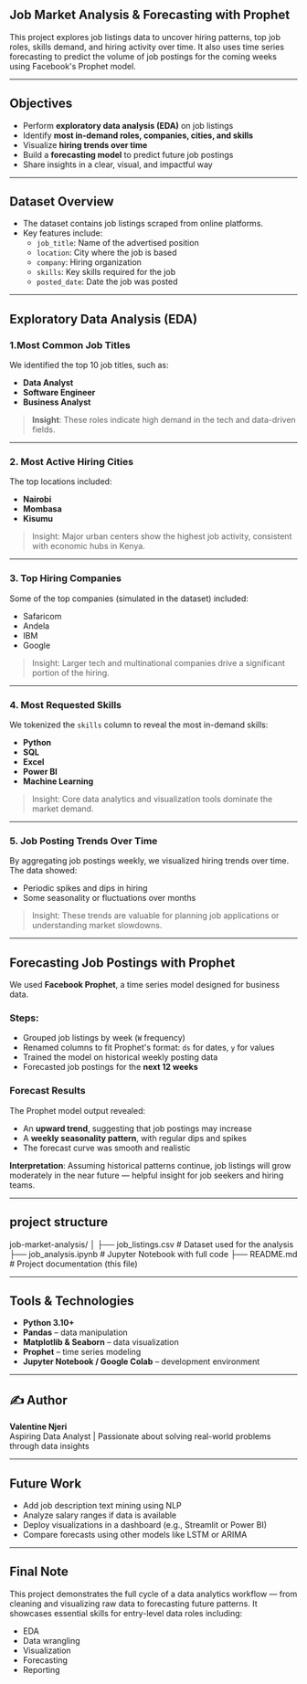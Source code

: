 ##  Job Market Analysis & Forecasting with Prophet

This project explores job listings data to uncover hiring patterns, top job roles, skills demand, and hiring activity over time. It also uses time series forecasting to predict the volume of job postings for the coming weeks using Facebook's Prophet model.

---

## Objectives

- Perform **exploratory data analysis (EDA)** on job listings
- Identify **most in-demand roles, companies, cities, and skills**
- Visualize **hiring trends over time**
- Build a **forecasting model** to predict future job postings
- Share insights in a clear, visual, and impactful way

---

##  Dataset Overview

- The dataset contains job listings scraped from online platforms.
- Key features include:
  - `job_title`: Name of the advertised position
  - `location`: City where the job is based
  - `company`: Hiring organization
  - `skills`: Key skills required for the job
  - `posted_date`: Date the job was posted

---

## Exploratory Data Analysis (EDA)

### 1.Most Common Job Titles

We identified the top 10 job titles, such as:
- **Data Analyst**
- **Software Engineer**
- **Business Analyst**

> **Insight**: These roles indicate high demand in the tech and data-driven fields.

---

### 2.  Most Active Hiring Cities

The top locations included:
- **Nairobi**
- **Mombasa**
- **Kisumu**

> Insight: Major urban centers show the highest job activity, consistent with economic hubs in Kenya.

---

### 3.  Top Hiring Companies

Some of the top companies (simulated in the dataset) included:
- Safaricom
- Andela
- IBM
- Google

> Insight: Larger tech and multinational companies drive a significant portion of the hiring.

---

### 4. Most Requested Skills

We tokenized the `skills` column to reveal the most in-demand skills:
- **Python**
- **SQL**
- **Excel**
- **Power BI**
- **Machine Learning**

> Insight: Core data analytics and visualization tools dominate the market demand.

---

### 5.  Job Posting Trends Over Time

By aggregating job postings weekly, we visualized hiring trends over time. The data showed:
- Periodic spikes and dips in hiring
- Some seasonality or fluctuations over months

> Insight: These trends are valuable for planning job applications or understanding market slowdowns.

---

## Forecasting Job Postings with Prophet

We used **Facebook Prophet**, a time series model designed for business data.

### Steps:
- Grouped job listings by week (`W` frequency)
- Renamed columns to fit Prophet's format: `ds` for dates, `y` for values
- Trained the model on historical weekly posting data
- Forecasted job postings for the **next 12 weeks**

### Forecast Results

The Prophet model output revealed:
- An **upward trend**, suggesting that job postings may increase
- A **weekly seasonality pattern**, with regular dips and spikes
- The forecast curve was smooth and realistic

 **Interpretation**: Assuming historical patterns continue, job listings will grow moderately in the near future — helpful insight for job seekers and hiring teams.

---

## project structure
job-market-analysis/
│
├── job_listings.csv # Dataset used for the analysis
├── job_analysis.ipynb # Jupyter Notebook with full code
├── README.md # Project documentation (this file)

---

## Tools & Technologies

- **Python 3.10+**
- **Pandas** – data manipulation
- **Matplotlib & Seaborn** – data visualization
- **Prophet** – time series modeling
- **Jupyter Notebook / Google Colab** – development environment

---

## ✍️ Author

**Valentine Njeri**  
Aspiring Data Analyst | Passionate about solving real-world problems through data insights

---

## Future Work

- Add job description text mining using NLP
- Analyze salary ranges if data is available
- Deploy visualizations in a dashboard (e.g., Streamlit or Power BI)
- Compare forecasts using other models like LSTM or ARIMA

---

## Final Note

This project demonstrates the full cycle of a data analytics workflow — from cleaning and visualizing raw data to forecasting future patterns. It showcases essential skills for entry-level data roles including:

- EDA
- Data wrangling
- Visualization
- Forecasting
- Reporting




